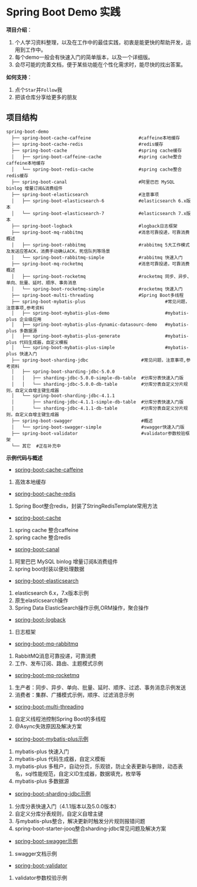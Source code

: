 # Spring Boot Demo 实践

**项目介绍**：

1. 个人学习资料整理，以及在工作中的最佳实践，初衷是能更快的帮助开发，运用到工作中。
2. 每个demo一般会有快速入门的简单版本，以及一个详细版。
3. 会尽可能的完善文档，便于某些功能在个性化需求时，能尽快的找出答案。

**如何支持**：

1. 点个`Star`并`Follow`我
2. 把该仓库分享给更多的朋友



## 项目结构

```
spring-boot-demo
  ├── spring-boot-cache-caffeine                  #caffeine本地缓存
  ├── spring-boot-cache-redis                     #redis缓存
  ├── spring-boot-cache                           #spring cache缓存
  │   ├── spring-boot-caffeine-cache              #spring cache整合caffeine本地缓存
  │   └── spring-boot-redis-cache                 #spring cache整合redis缓存
  ├── spring-boot-canal                           #阿里巴巴 MySQL binlog 增量订阅&消费组件
  ├── spring-boot-elasticsearch                   #注意事项
  │   ├── spring-boot-elasticsearch-6             #elasticsearch 6.x版本
  │   └── spring-boot-elasticsearch-7             #elasticsearch 7.x版本
  ├── spring-boot-logback                   	  #logback日志框架
  ├── spring-boot-mq-rabbitmq                     #消息可靠投递，可靠消费概述
  │   ├── spring-boot-rabbitmq                    #rabbitmq 5大工作模式及发送应答ACK，消费手动确认ACK，死信队列等场景
  │   └── spring-boot-rabbitmq-simple             #rabbitmq 快速入门
  ├── spring-boot-mq-rocketmq                     #消息可靠投递，可靠消费概述
  │   ├── spring-boot-rocketmq                    #rocketmq 同步、异步、单向、批量、延时、顺序、事务消息
  │   └── spring-boot-rocketmq-simple             #rocketmq 快速入门
  ├── spring-boot-multi-threading                 #Spring Boot多线程
  ├── spring-boot-mybatis-plus                              #常见问题，注意事项,参考资料
  │   ├── spring-boot-mybatis-plus-demo                     #mybatis-plus 企业级应用
  │   ├── spring-boot-mybatis-plus-dynamic-datasourc-demo   #mybatis-plus 多数据源
  │   ├── spring-boot-mybatis-plus-generate                 #mybatis-plus 代码生成器，自定义模板
  │   └── spring-boot-mybatis-plus-simple                   #mybatis-plus 快速入门
  ├── spring-boot-sharding-jdbc                    #常见问题，注意事项,参考资料
  │   ├── spring-boot-sharding-jdbc-5.0.0
  │   │   ├── sharding-jdbc-5.0.0-simple-db-table  #分库分表快速入门版
  │   │   └── sharding-jdbc-5.0.0-db-table         #分库分表自定义分片规则，自定义自增主键生成器
  │   └── spring-boot-sharding-jdbc-4.1.1
  │       ├── sharding-jdbc-4.1.1-simple-db-table  #分库分表快速入门版
  │       └── sharding-jdbc-4.1.1-db-table         #分库分表自定义分片规则，自定义自增主键生成器
  ├── spring-boot-swagger                          #概述
  │   └── spring-boot-swagger-simple               #swagger快速入门版
  ├── spring-boot-validator                        #validator参数校验框架
  └── 其它  #正在补充中
```

**示例代码与概述**

- [spring-boot-cache-caffeine](spring-boot-cache-caffeine/README.md)

1.  高效本地缓存

- [spring-boot-cache-redis](spring-boot-cache-redis/README.md)

1.  Spring Boot整合redis，封装了StringRedisTemplate常用方法

- [spring-boot-cache](spring-boot-cache/README.md)

1.  spring cache 整合caffeine
2.  spring cache 整合redis

- [spring-boot-canal](spring-boot-canal/README.md)

1.  阿里巴巴 MySQL binlog 增量订阅&消费组件
2.  spring boot封装以便处理数据

- [spring-boot-elasticsearch](spring-boot-elasticsearch/README.md)

1.  elasticsearch 6.x，7.x版本示例
2.  原生elasticsearch操作
3.  Spring Data ElasticSearch操作示例,ORM操作，聚合操作

- [spring-boot-logback](spring-boot-logback/README.md)

1. 日志框架

- [spring-boot-mq-rabbitmq](spring-boot-mq-rabbitmq/README.md)

1. RabbitMQ消息可靠投递，可靠消费
2. 工作、发布订阅、路由、主题模式示例

- [spring-boot-mq-rocketmq](spring-boot-mq-rocketmq/README.md)

1. 生产者：同步、异步、单向、批量、延时、顺序、过滤、事务消息示例发送
2. 消费者：集群、广播模式示例，顺序、过滤消息示例

- [spring-boot-multi-threading](spring-boot-multi-threading/README.md)

1.  自定义线程池控制Spring Boot的多线程
2.  @Async失效原因及解决方案

- [spring-boot-mybatis-plus示例](spring-boot-mybatis-plus/README.md)

1.  mybatis-plus 快速入门
2.  mybatis-plus 代码生成器，自定义模板
3.  mybatis-plus 多租户，自动分页，乐观锁，防止全表更新与删除，动态表名，sql性能规范，自定义ID生成器，数据填充，枚举等
4.  mybatis-plus 多数据源

- [spring-boot-sharding-jdbc示例](spring-boot-sharding-jdbc/README.md)

1.  分库分表快速入门（4.1.1版本以及5.0.0版本）
2.  自定义分库分表规则，自定义自增主键
3.  与mybatis-plus整合，解决更新时触发分片规则报错问题
4.  spring-boot-starter-jooq整合sharding-jdbc常见问题及解决方案

* [spring-boot-swagger示例](spring-boot-swagger/README.md)

1. swagger文档示例

* [spring-boot-validator](spring-boot-validator/README.md)

1. validator参数校验示例
